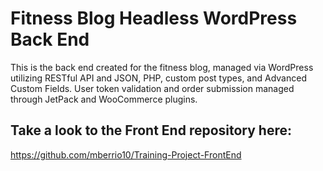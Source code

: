 # Fitness Blog Headless WordPress Back End

This is the back end created for the fitness blog, managed via WordPress utilizing RESTful API and JSON, PHP, custom post types, and Advanced Custom Fields. User token validation and order submission managed through JetPack and WooCommerce plugins.

## Take a look to the Front End repository here:

https://github.com/mberrio10/Training-Project-FrontEnd
